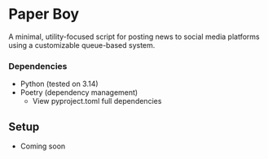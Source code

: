 # Paper Boy
A minimal, utility-focused script for posting news to social media platforms using a customizable queue-based system.

### Dependencies
- Python (tested on 3.14)
- Poetry (dependency management)
    - View pyproject.toml full dependencies


## Setup
- Coming soon